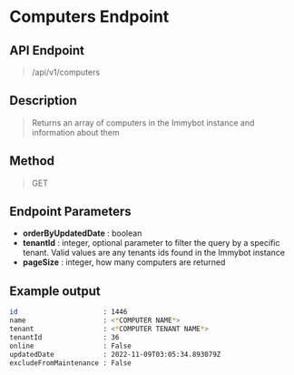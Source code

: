 # Computers Endpoint
## API Endpoint
> /api/v1/computers
## Description
> Returns an array of computers in the Immybot instance and information about them
## Method
> GET
## Endpoint Parameters
- **orderByUpdatedDate** : boolean
- **tenantId** : integer, optional parameter to filter the query by a specific tenant. Valid values are any tenants ids found in the Immybot instance
- **pageSize** : integer, how many computers are returned
## Example output
```sh
id                     : 1446
name                   : <*COMPUTER NAME*>
tenant                 : <*COMPUTER TENANT NAME*>
tenantId               : 36
online                 : False
updatedDate            : 2022-11-09T03:05:34.893079Z
excludeFromMaintenance : False
```